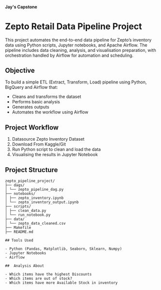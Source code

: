 ####         Jay's Capstone

# Zepto Retail Data Pipeline Project

This project automates the end-to-end data pipeline for Zepto’s inventory data using Python scripts, Jupyter notebooks, and Apache Airflow. The pipeline includes data cleaning, analysis, and visualisation preparation, with orchestration handled by Airflow for automation and scheduling.

##  Objective

To build a simple ETL (Extract, Transform, Load) pipeline using Python, BigQuery and Airflow that:
- Cleans and transforms the dataset
- Performs basic analysis
- Generates outputs
- Automates the workflow using Airflow

## Project Workflow

1. Datasource Zepto Inventory Dataset
2. Download From Kaggle/Git
3. Run Python script to clean and load the data 
4. Visualising the results in Jupyter Notebook



## Project Structure
```
zepto_pipeline_project/
├── dags/
│ └── zepto_pipeline_dag.py
├── notebooks/
│ ├── zepto_inventory.ipynb
│ └── zepto_inventory_output.ipynb
├── scripts/
│ ├── clean_data.py
│ └── run_notebook.py
├── data/
│ └── zepto_data_cleaned.csv
├── Makefile
├── README.md 

## Tools Used

- Python (Pandas, Matplotlib, Seaborn, Sklearn, Numpy)
- Jupyter Notebooks
- Airflow

##  Analysis About

- Which items have the highest Discounts 
- Which items are out of stock?
- Which items have more Available Stock in inventory





